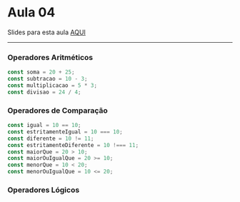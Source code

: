 # Aula 04

Slides para esta aula [AQUI](https://www.canva.com/design/DAFy20BoMGg/FTH7JNVxS6boB0XBJbTjXA/view?utm_content=DAFy20BoMGg&utm_campaign=designshare&utm_medium=link&utm_source=editor)

---

### Operadores Aritméticos

```javascript
const soma = 20 + 25;
const subtracao = 10 - 3;
const multiplicacao = 5 * 3;
const divisao = 24 / 4;
```

### Operadores de Comparação

```javascript
const igual = 10 == 10;
const estritamenteIgual = 10 === 10;
const diferente = 10 != 11;
const estritamenteDiferente = 10 !=== 11;
const maiorQue = 20 > 10;
const maiorOuIgualQue = 20 >= 10;
const menorQue = 10 < 20;
const menorOuIgualQue = 10 <= 20;
```

### Operadores Lógicos